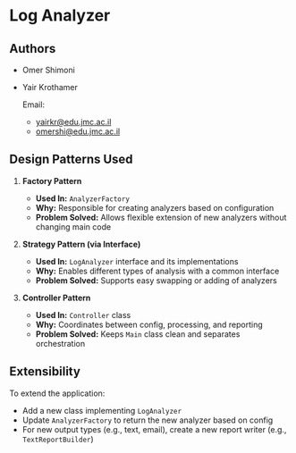 # Log Analyzer

## Authors
- Omer Shimoni
- Yair Krothamer

  Email:  
  - yairkr@edu.jmc.ac.il
  - omershi@edu.jmc.ac.il

## Design Patterns Used

1. **Factory Pattern**  
   - **Used In:** `AnalyzerFactory`  
   - **Why:** Responsible for creating analyzers based on configuration  
   - **Problem Solved:** Allows flexible extension of new analyzers without changing main code

2. **Strategy Pattern (via Interface)**  
   - **Used In:** `LogAnalyzer` interface and its implementations  
   - **Why:** Enables different types of analysis with a common interface  
   - **Problem Solved:** Supports easy swapping or adding of analyzers

3. **Controller Pattern**  
   - **Used In:** `Controller` class  
   - **Why:** Coordinates between config, processing, and reporting  
   - **Problem Solved:** Keeps `Main` class clean and separates orchestration

## Extensibility

To extend the application:
- Add a new class implementing `LogAnalyzer`
- Update `AnalyzerFactory` to return the new analyzer based on config
- For new output types (e.g., text, email), create a new report writer (e.g., `TextReportBuilder`)
